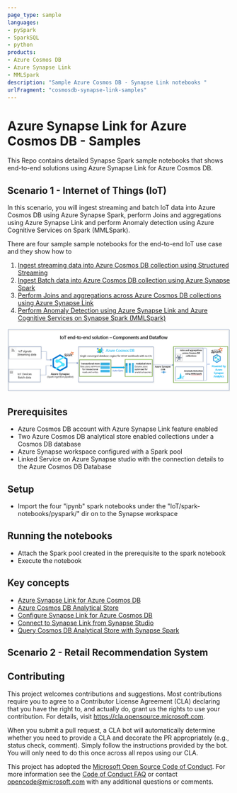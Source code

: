 ```yaml
---
page_type: sample
languages:
- pySpark
- SparkSQL
- python
products:
- Azure Cosmos DB
- Azure Synapse Link
- MMLSpark
description: "Sample Azure Cosmos DB - Synapse Link notebooks "
urlFragment: "cosmosdb-synapse-link-samples"
---
```


# Azure Synapse Link for Azure Cosmos DB - Samples

<!-- 
Guidelines on README format: https://review.docs.microsoft.com/help/onboard/admin/samples/concepts/readme-template?branch=master

Guidance on onboarding samples to docs.microsoft.com/samples: https://review.docs.microsoft.com/help/onboard/admin/samples/process/onboarding?branch=master

Taxonomies for products and languages: https://review.docs.microsoft.com/new-hope/information-architecture/metadata/taxonomies?branch=master
-->

This Repo contains detailed Synapse Spark sample notebooks that shows end-to-end solutions using Azure Synapse Link for Azure Cosmos DB.

## Scenario 1 - Internet of Things (IoT)
In this scenario, you will ingest streaming and batch IoT data into Azure Cosmos DB using Azure Synapse Spark, perform Joins and aggregations using Azure Synapse Link and perform Anomaly detection using Azure Cognitive Services on Spark (MMLSpark).

There are four sample sample notebooks for the end-to-end IoT use case and they show how to
1. [Ingest streaming data into Azure Cosmos DB collection using Structured Streaming](IoT/spark-notebooks/pyspark/1CosmosDBSynapseLinkStreamIngestion.ipynb)
2. [Ingest Batch data into Azure Cosmos DB collection using Azure Synapse Spark](IoT/spark-notebooks/pyspark/2CosmosDBSynapseLinkBatchIngestion.ipynb)
3. [Perform Joins and aggregations across Azure Cosmos DB collections using Azure Synapse Link](IoT/spark-notebooks/pyspark/3CosmosDBSynapseLinkJoins.ipynb)
4. [Perform Anomaly Detection using Azure Synapse Link and Azure Cognitive Services on Synapse Spark (MMLSpark)](IoT/spark-notebooks/pyspark/4CosmosDBSynapseLinkML.ipynb)

![IoT-components-dataflow](IoT/images/IoT-components-dataflow.PNG)


## Prerequisites
* Azure Cosmos DB account with Azure Synapse Link feature enabled
* Two Azure Cosmos DB analytical store enabled collections under a Cosmos DB database
* Azure Synapse workspace configured with a Spark pool
* Linked Service on Azure Synapse studio with the connection details to the Azure Cosmos DB Database 

## Setup
* Import the four "ipynb" spark notebooks under the "IoT/spark-notebooks/pyspark/" dir on to the Synapse workspace

## Running the notebooks
* Attach the Spark pool created in the prerequisite to the spark notebook
* Execute the notebook

## Key concepts
* [Azure Synapse Link for Azure Cosmos DB](https://review.docs.microsoft.com/en-us/azure/cosmos-db/synapse-link?branch=release-build-cosmosdb)
* [Azure Cosmos DB Analytical Store](https://review.docs.microsoft.com/en-us/azure/cosmos-db/analytical-store-introduction?branch=release-build-cosmosdb)
* [Configure Synapse Link for Azure Cosmos DB](https://review.docs.microsoft.com/en-us/azure/cosmos-db/configure-synapse-link?branch=release-build-cosmosdb)
* [Connect to Synapse Link from Synapse Studio](https://review.docs.microsoft.com/en-us/azure/synapse-analytics/synapse-link/how-to-connect-synapse-link-cosmos-db?branch=release-build-synapse)
* [Query Cosmos DB Analytical Store with Synapse Spark](https://review.docs.microsoft.com/en-us/azure/synapse-analytics/synapse-link/how-to-query-analytical-store-spark?branch=release-build-synapse)



## Scenario 2 - Retail Recommendation System





## Contributing

This project welcomes contributions and suggestions.  Most contributions require you to agree to a
Contributor License Agreement (CLA) declaring that you have the right to, and actually do, grant us
the rights to use your contribution. For details, visit https://cla.opensource.microsoft.com.

When you submit a pull request, a CLA bot will automatically determine whether you need to provide
a CLA and decorate the PR appropriately (e.g., status check, comment). Simply follow the instructions
provided by the bot. You will only need to do this once across all repos using our CLA.

This project has adopted the [Microsoft Open Source Code of Conduct](https://opensource.microsoft.com/codeofconduct/).
For more information see the [Code of Conduct FAQ](https://opensource.microsoft.com/codeofconduct/faq/) or
contact [opencode@microsoft.com](mailto:opencode@microsoft.com) with any additional questions or comments.
